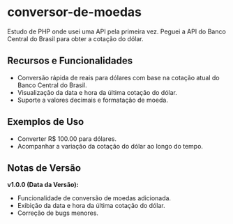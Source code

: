 # conversor-de-moedas
Estudo de PHP onde usei uma API pela primeira vez. Peguei a API do Banco Central do Brasil para obter a cotação do dólar.

## Recursos e Funcionalidades

- Conversão rápida de reais para dólares com base na cotação atual do Banco Central do Brasil.
- Visualização da data e hora da última cotação do dólar.
- Suporte a valores decimais e formatação de moeda.


## Exemplos de Uso

- Converter R$ 100.00 para dólares.
- Acompanhar a variação da cotação do dólar ao longo do tempo.


## Notas de Versão

**v1.0.0 (Data da Versão):**

- Funcionalidade de conversão de moedas adicionada.
- Exibição da data e hora da última cotação do dólar.
- Correção de bugs menores.
